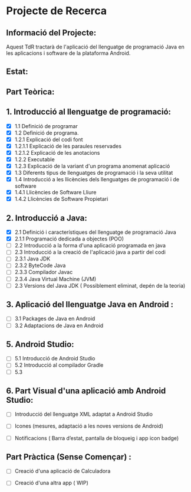 # Projecte de Recerca

## Informació del Projecte:
Aquest TdR tractarà de l'aplicació del llenguatge de programació Java en les aplicacions i software de la plataforma Android.

## Estat:

## Part Teòrica:


## 1. Introducció al llenguatge de programació:
- [x] 1.1 Definició de programar
- [x] 1.2 Definició de programa.
- [x] 1.2.1 Explicació del codi font
- [x] 1.2.1.1 Explicació de les paraules reservades
- [x] 1.2.1.2 Explicació de les anotacions
- [x] 1.2.2 Executable
- [x] 1.2.3 Explicació de la variant d'un programa anomenat aplicació
- [x] 1.3 Diferents tipus de llenguatges de programació i la seva utilitat
- [x] 1.4 Introducció a les llicències dels llenguatges de programació i de software
- [x] 1.4.1 Llicències de Software Lliure
- [x] 1.4.2 Llicències de Software Propietari 

## 2. Introducció a Java:
- [x] 2.1 Definició i característiques del llenguatge de programació Java
- [x] 2.1.1 Programació dedicada a objectes (POO)
- [ ] 2.2 Introducció a la forma d'una aplicació programada en java
- [ ] 2.3 Introducció a la creació de l'aplicació java a partir del codi
- [ ] 2.3.1 Java JDK
- [ ] 2.3.2 ByteCode Java
- [ ] 2.3.3 Compilador Javac
- [ ] 2.3.4 Java Virtual Machine (JVM) 
- [ ] 2.3 Versions del Java JDK ( Possiblement eliminat, depén de la teoria) 

## 3. Aplicació del llenguatge Java en Android :
- [ ] 3.1 Packages de Java en Android
- [ ] 3.2 Adaptacions de Java en Android
   
## 5. Android Studio:
- [ ] 5.1 Introducció de Android Studio
- [ ] 5.2 Introducció al compilador Gradle
- [ ] 5.3 

## 6. Part Visual d'una aplicació amb Android Studio:
- [ ] Introducció del llenguatge XML adaptat a Android Studio
- [ ] Icones (mesures, adaptació a les noves versions de Android)
- [ ] Notificacions ( Barra d’estat, pantalla de bloqueig i app icon badge)


## Part Pràctica (Sense Començar) :

- [ ] Creació d'una aplicació de Calculadora

- [ ] Creació d'una altra app ( WIP)

